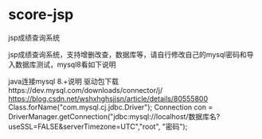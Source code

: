 # score-jsp
jsp成绩查询系统

jsp成绩查询系统，支持增删改查，数据库等，请自行修改自己的mysql密码和导入数据库测试，mysql8看如下说明

java连接mysql 8.+说明
驱动包下载https://dev.mysql.com/downloads/connector/j/
https://blog.csdn.net/wshxhghsjjsn/article/details/80555800
Class.forName("com.mysql.cj.jdbc.Driver");
Connection con = DriverManager.getConnection("jdbc:mysql://localhost/数据库名?useSSL=FALSE&serverTimezone=UTC","root", "密码");
